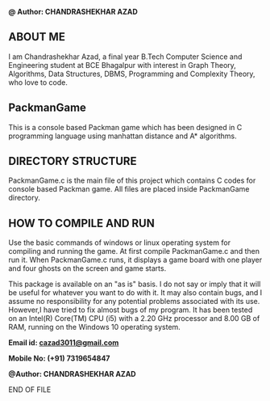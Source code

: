 **@ Author: CHANDRASHEKHAR AZAD**

## ABOUT ME

I am Chandrashekhar Azad, a final year B.Tech Computer Science and Engineering student at BCE Bhagalpur with interest 
in Graph Theory, Algorithms, Data Structures, DBMS, Programming and Complexity Theory, who love to code.

## PackmanGame

This is a console based Packman game which has been designed in C programming language using manhattan distance and A* algorithms.

## DIRECTORY STRUCTURE

PackmanGame.c is the main file of this project which contains C codes for console based Packman game. All files are placed inside
PackmanGame directory.

## HOW TO COMPILE AND RUN

Use the basic commands of windows or linux operating system for compiling and running the game.
At first compile PackmanGame.c and then run it. 
When PackmanGame.c runs, it displays a game board with one player and four ghosts on the screen and game starts. 

This package is available on an "as is" basis. I do not say or imply that it will be useful for 
whatever you want to do with it. It may also contain bugs, and I assume no responsibility for 
any potential problems associated with its use. However,I have tried to fix almost bugs of my 
program. It has been tested on an Intel(R) Core(TM) CPU (i5) with a 2.20 GHz processor and 8.00 GB of RAM, running on the Windows 10 operating system.

**Email id: <cazad3011@gmail.com>**

**Mobile No: (+91) 7319654847**

**@Author: CHANDRASHEKHAR AZAD**

END OF FILE
